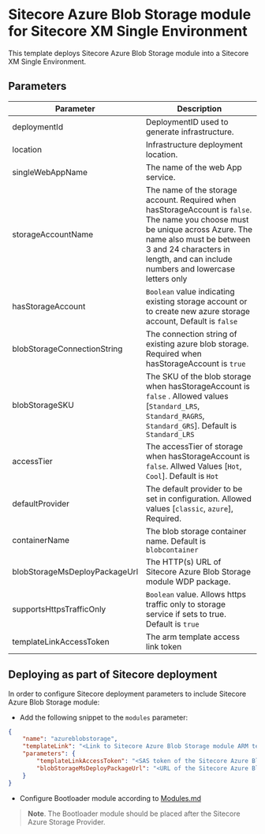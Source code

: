 # Sitecore Azure Blob Storage module for Sitecore XM Single Environment

This template deploys Sitecore Azure Blob Storage module into a Sitecore XM Single Environment.

## Parameters


| Parameter                                    | Description
-----------------------------------------------|------------------------------------------------
| deploymentId                                 | DeploymentID used to generate infrastructure.
| location                                     | Infrastructure deployment location.
| singleWebAppName                             | The name of the web App service.
| storageAccountName                           | The name of the storage account. Required when hasStorageAccount is `false`. The name you choose must be unique across Azure. The name also must be between 3 and 24 characters in length, and can include numbers and lowercase letters only
| hasStorageAccount                            | `Boolean` value indicating existing storage account or to create new azure storage account, Default is `false`
| blobStorageConnectionString                  | The connection string of existing azure blob storage. Required when hasStorageAccount is `true`
| blobStorageSKU                               | The SKU of the blob storage when hasStorageAccount is `false` . Allowed values [`Standard_LRS`, `Standard_RAGRS`, `Standard_GRS`]. Default is `Standard_LRS`
| accessTier                                   | The accessTier of storage when hasStorageAccount is `false`. Allwed Values [`Hot`, `Cool`]. Default is `Hot`
| defaultProvider                              | The default provider to be set in configuration. Allowed values [`classic`, `azure`], Required.
| containerName                                | The blob storage container name. Default is `blobcontainer`
| blobStorageMsDeployPackageUrl                | The HTTP(s) URL of Sitecore Azure Blob Storage module WDP package.
| supportsHttpsTrafficOnly                     | `Boolean` value. Allows https traffic only to storage service if sets to true. Default is `true`
| templateLinkAccessToken                      | The arm template access link token

## Deploying as part of Sitecore deployment

In order to configure Sitecore deployment parameters to include Sitecore Azure Blob Storage module:

  * Add the following snippet to the `modules` parameter:

```JSON
{
    "name": "azureblobstorage",
    "templateLink": "<Link to Sitecore Azure Blob Storage module ARM template>",
    "parameters": {
        "templateLinkAccessToken": "<SAS token of the Sitecore Azure Blob Storage module ARM template>",
        "blobStorageMsDeployPackageUrl": "<URL of the Sitecore Azure Blob Storage module WDP>"     
    }
}
```

  * Configure Bootloader module according to [Modules.md](../../MODULES.md)
  > **Note**. The Bootloader module should be placed after the Sitecore Azure Storage Provider.